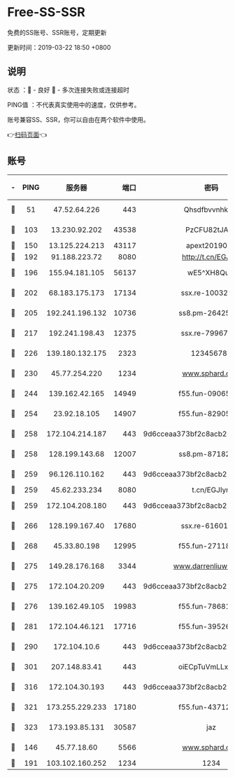 # Free-SS-SSR

免费的SS账号、SSR账号，定期更新

更新时间：2019-03-22 18:50 +0800

## 说明

状态     ：🙂 - 良好 🙁 - 多次连接失败或连接超时

PING值   ：不代表真实使用中的速度，仅供参考。

账号兼容SS、SSR，你可以自由在两个软件中使用。

👉[扫码页面](https://liesauer.github.io/Free-SS-SSR/)👈

## 账号

|-|PING|服务器|端口|密码|加密方式|区域|
|:----:|:----:|:-----:|-----:|:----:|:----:|:----:|
|🙂|51|47.52.64.226|443|Qhsdfbvvnhkm1|aes-256-cfb|HK|
|🙂|103|13.230.92.202|43538|PzCFU82tJAdZ|aes-256-cfb|JP|
|🙂|150|13.125.224.213|43117|apext2019005|chacha20|KR|
|🙂|192|91.188.223.72|8080|http://t.cn/EGJIyrl|rc4-md5|RU|
|🙂|196|155.94.181.105|56137|wE5^XH8Quw|aes-256-cfb|US|
|🙂|202|68.183.175.173|17134|ssx.re-10032791|aes-256-cfb|US|
|🙂|205|192.241.196.132|10736|ss8.pm-26425369|aes-256-cfb|US|
|🙂|217|192.241.198.43|12375|ssx.re-79967299|aes-256-cfb|US|
|🙂|226|139.180.132.175|2323|123456789|aes-256-cfb|SG|
|🙂|230|45.77.254.220|1234|www.sphard.com|aes-256-cfb|SG|
|🙂|244|139.162.42.165|14949|f55.fun-09065498|aes-256-cfb|SG|
|🙂|254|23.92.18.105|14907|f55.fun-82905672|aes-256-cfb|US|
|🙂|258|172.104.214.187|443|9d6cceaa373bf2c8acb22e60b6a58be6|aes-256-cfb|US|
|🙂|258|128.199.143.68|12007|ss8.pm-87182779|aes-256-cfb|SG|
|🙂|259|96.126.110.162|443|9d6cceaa373bf2c8acb22e60b6a58be6|aes-256-cfb|US|
|🙂|259|45.62.233.234|8080|t.cn/EGJIyrl|rc4-md5|CA|
|🙂|259|172.104.208.180|443|9d6cceaa373bf2c8acb22e60b6a58be6|aes-256-cfb|US|
|🙂|266|128.199.167.40|17680|ssx.re-61601620|aes-256-cfb|SG|
|🙂|268|45.33.80.198|12995|f55.fun-27118272|aes-256-cfb|US|
|🙂|275|149.28.176.168|3344|www.darrenliuwei.com|aes-256-cfb|AU|
|🙂|275|172.104.20.209|443|9d6cceaa373bf2c8acb22e60b6a58be6|aes-256-cfb|US|
|🙂|276|139.162.49.105|19983|f55.fun-78681793|aes-256-cfb|SG|
|🙂|281|172.104.46.121|17716|f55.fun-39526771|aes-256-cfb|SG|
|🙂|290|172.104.10.6|443|9d6cceaa373bf2c8acb22e60b6a58be6|aes-256-cfb|US|
|🙂|301|207.148.83.41|443|oiECpTuVmLLxk4Ts|aes-256-cfb|AU|
|🙂|316|172.104.30.193|443|9d6cceaa373bf2c8acb22e60b6a58be6|aes-256-cfb|US|
|🙂|321|173.255.229.233|17180|f55.fun-43712198|aes-256-cfb|US|
|🙂|323|173.193.85.131|30587|jaz|aes-256-cfb|US|
|🙂|146|45.77.18.60|5566|www.sphard.com|aes-256-cfb|JP|
|🙂|191|103.102.160.252|1234|1234|rc4-md5|JP|
